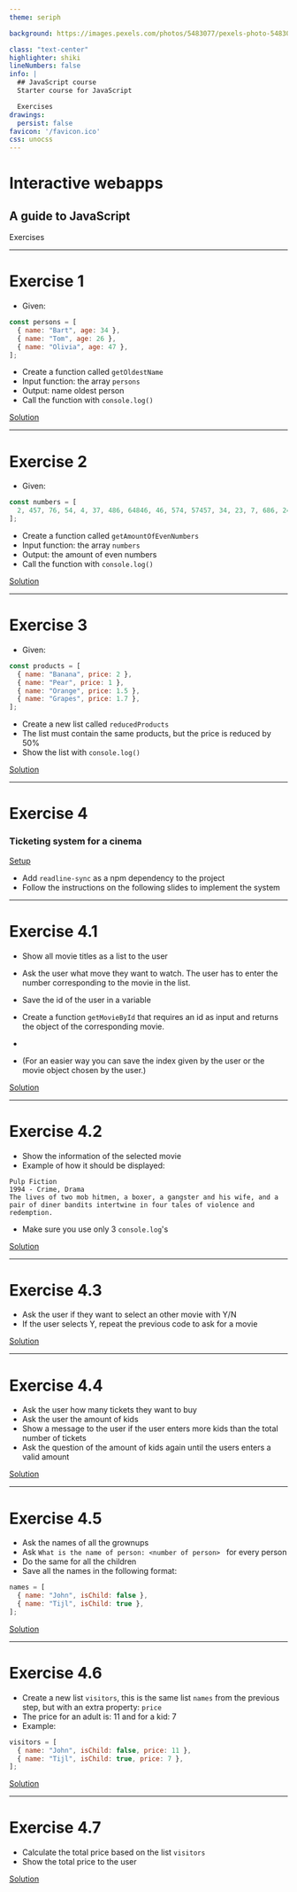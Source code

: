 ```yaml
---
theme: seriph

background: https://images.pexels.com/photos/5483077/pexels-photo-5483077.jpeg?auto=compress&cs=tinysrgb&w=1260&h=750&dpr=2

class: "text-center"
highlighter: shiki
lineNumbers: false
info: |
  ## JavaScript course
  Starter course for JavaScript

  Exercises
drawings:
  persist: false
favicon: '/favicon.ico'
css: unocss
---
```


# Interactive webapps

## A guide to JavaScript

<p class="color-stone-400">Exercises</p>

---

# Exercise 1

- Given:

```javascript
const persons = [ 
  { name: "Bart", age: 34 }, 
  { name: "Tom", age: 26 }, 
  { name: "Olivia", age: 47 }, 
];
```

- Create a function called `getOldestName`
- Input function: the array `persons`
- Output: name oldest person
- Call the function with `console.log()`

[Solution](Exercises/Solutions/ex1.js)



---

# Exercise 2

- Given:

```javascript
const numbers = [ 
  2, 457, 76, 54, 4, 37, 486, 64846, 46, 574, 57457, 34, 23, 7, 686, 24, 466, 204, 467, 67 
];
```

- Create a function called `getAmountOfEvenNumbers`
- Input function: the array `numbers`
- Output: the amount of even numbers
- Call the function with `console.log()`

[Solution](Exercises/Solutions/ex2.js)

---

# Exercise 3

- Given:

```javascript
const products = [
  { name: "Banana", price: 2 },
  { name: "Pear", price: 1 },
  { name: "Orange", price: 1.5 },
  { name: "Grapes", price: 1.7 },
];
```

- Create a new list called `reducedProducts`
- The list must contain the same products, but the price is reduced by 50%
- Show the list with `console.log()`

[Solution](Exercises/Solutions/ex3.js)

---

# Exercise 4

### Ticketing system for a cinema

[Setup](Exercises/Cinema/setup.js)

- Add `readline-sync` as a npm dependency to the project
- Follow the instructions on the following slides to implement the system

---

# Exercise 4.1

- Show all movie titles as a list to the user
- Ask the user what move they want to watch. The user has to enter the number corresponding to the movie in the list.
- Save the id of the user in a variable
- Create a function `getMovieById` that requires an id as input and returns the object of the corresponding movie.  
   
-

- (For an easier way you can save the index given by the user or the movie object chosen by the user.)

[Solution]()

--- 

# Exercise 4.2

- Show the information of the selected movie
- Example of how it should be displayed:

```
Pulp Fiction
1994 - Crime, Drama
The lives of two mob hitmen, a boxer, a gangster and his wife, and a pair of diner bandits intertwine in four tales of violence and redemption.
```

- Make sure you use only 3 `console.log`'s

[Solution]()

---

# Exercise 4.3

- Ask the user if they want to select an other movie with Y/N
- If the user selects Y, repeat the previous code to ask for a movie

[Solution]()

---

# Exercise 4.4

- Ask the user how many tickets they want to buy
- Ask the user the amount of kids
- Show a message to the user if the user enters more kids than the total number of tickets
- Ask the question of the amount of kids again until the users enters a valid amount

[Solution]()

---

# Exercise 4.5

- Ask the names of all the grownups
- Ask `What is the name of person: <number of person> ` for every person
- Do the same for all the children
- Save all the names in the following format:

```javascript
names = [
  { name: "John", isChild: false },
  { name: "Tijl", isChild: true },
];
```

[Solution]()

---

# Exercise 4.6

- Create a new list `visitors`, this is the same list `names` from the previous step, but with an extra property: `price`
- The price for an adult is: 11 and for a kid: 7
- Example:

```javascript
visitors = [
  { name: "John", isChild: false, price: 11 },
  { name: "Tijl", isChild: true, price: 7 },
];
```

[Solution]()

---

# Exercise 4.7

- Calculate the total price based on the list `visitors`
- Show the total price to the user

[Solution]()
